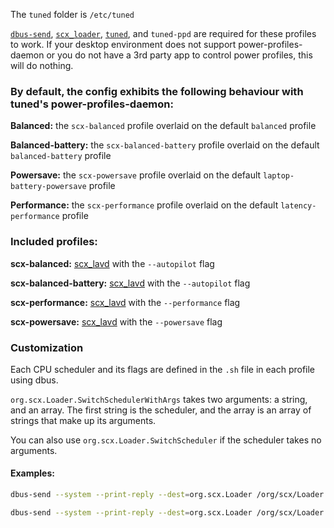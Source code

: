 The `tuned` folder is `/etc/tuned`

[`dbus-send`](https://dbus.freedesktop.org/doc/dbus-send.1.html), [`scx_loader`](https://github.com/sched-ext/scx/tree/main/rust/scx_loader), [`tuned`](https://docs.redhat.com/en/documentation/red_hat_enterprise_linux/8/html/monitoring_and_managing_system_status_and_performance/getting-started-with-tuned_monitoring-and-managing-system-status-and-performance), and `tuned-ppd` are required for these profiles to work.
If your desktop environment does not support power-profiles-daemon or you do not have a 3rd party app to control power profiles, this will do nothing.

### By default, the config exhibits the following behaviour with tuned's power-profiles-daemon:
**Balanced:** the `scx-balanced` profile overlaid on the default `balanced` profile

**Balanced-battery:** the `scx-balanced-battery` profile overlaid on the default `balanced-battery` profile

**Powersave:** the `scx-powersave` profile overlaid on the default `laptop-battery-powersave` profile

**Performance:** the `scx-performance` profile overlaid on the default `latency-performance` profile


### Included profiles:
**scx-balanced:** [scx_lavd](https://github.com/sched-ext/scx/tree/main/scheds/rust/scx_lavd) with the `--autopilot` flag

**scx-balanced-battery:** [scx_lavd](https://github.com/sched-ext/scx/tree/main/scheds/rust/scx_lavd) with the `--autopilot` flag

**scx-performance:** [scx_lavd](https://github.com/sched-ext/scx/tree/main/scheds/rust/scx_lavd) with the `--performance` flag

**scx-powersave:** [scx_lavd](https://github.com/sched-ext/scx/tree/main/scheds/rust/scx_lavd) with the `--powersave` flag

### Customization
Each CPU scheduler and its flags are defined in the `.sh` file in each profile using dbus.

`org.scx.Loader.SwitchSchedulerWithArgs` takes two arguments: a string, and an array. The first string is the scheduler, and the array is an array of strings that make up its arguments.

You can also use `org.scx.Loader.SwitchScheduler` if the scheduler takes no arguments.

#### Examples:
```sh
dbus-send --system --print-reply --dest=org.scx.Loader /org/scx/Loader org.scx.Loader.SwitchSchedulerWithArgs string:scx_bpfland array:string:"-p","-s","5000"
```

```sh
dbus-send --system --print-reply --dest=org.scx.Loader /org/scx/Loader org.scx.Loader.SwitchScheduler string:scx_rusty
```



